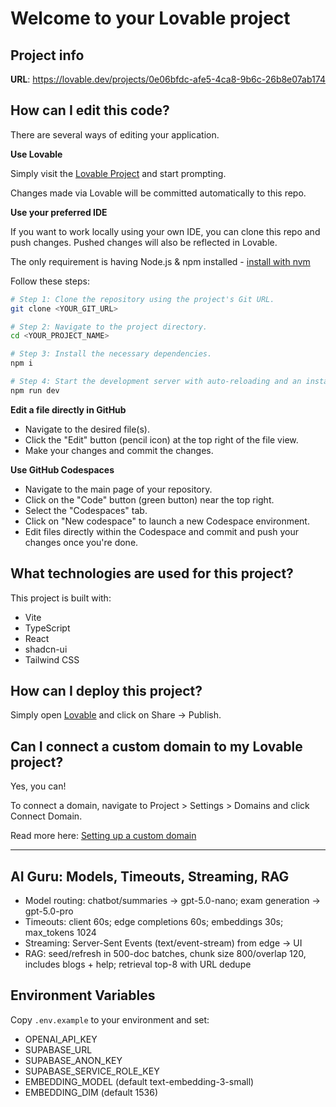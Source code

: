 # Welcome to your Lovable project

## Project info

**URL**: https://lovable.dev/projects/0e06bfdc-afe5-4ca8-9b6c-26b8e07ab174

## How can I edit this code?

There are several ways of editing your application.

**Use Lovable**

Simply visit the [Lovable Project](https://lovable.dev/projects/0e06bfdc-afe5-4ca8-9b6c-26b8e07ab174) and start prompting.

Changes made via Lovable will be committed automatically to this repo.

**Use your preferred IDE**

If you want to work locally using your own IDE, you can clone this repo and push changes. Pushed changes will also be reflected in Lovable.

The only requirement is having Node.js & npm installed - [install with nvm](https://github.com/nvm-sh/nvm#installing-and-updating)

Follow these steps:

```sh
# Step 1: Clone the repository using the project's Git URL.
git clone <YOUR_GIT_URL>

# Step 2: Navigate to the project directory.
cd <YOUR_PROJECT_NAME>

# Step 3: Install the necessary dependencies.
npm i

# Step 4: Start the development server with auto-reloading and an instant preview.
npm run dev
```

**Edit a file directly in GitHub**

- Navigate to the desired file(s).
- Click the "Edit" button (pencil icon) at the top right of the file view.
- Make your changes and commit the changes.

**Use GitHub Codespaces**

- Navigate to the main page of your repository.
- Click on the "Code" button (green button) near the top right.
- Select the "Codespaces" tab.
- Click on "New codespace" to launch a new Codespace environment.
- Edit files directly within the Codespace and commit and push your changes once you're done.

## What technologies are used for this project?

This project is built with:

- Vite
- TypeScript
- React
- shadcn-ui
- Tailwind CSS

## How can I deploy this project?

Simply open [Lovable](https://lovable.dev/projects/0e06bfdc-afe5-4ca8-9b6c-26b8e07ab174) and click on Share -> Publish.

## Can I connect a custom domain to my Lovable project?

Yes, you can!

To connect a domain, navigate to Project > Settings > Domains and click Connect Domain.

Read more here: [Setting up a custom domain](https://docs.lovable.dev/tips-tricks/custom-domain#step-by-step-guide)

---

## AI Guru: Models, Timeouts, Streaming, RAG
- Model routing: chatbot/summaries → gpt-5.0-nano; exam generation → gpt-5.0-pro
- Timeouts: client 60s; edge completions 60s; embeddings 30s; max_tokens 1024
- Streaming: Server-Sent Events (text/event-stream) from edge → UI
- RAG: seed/refresh in 500-doc batches, chunk size 800/overlap 120, includes blogs + help; retrieval top-8 with URL dedupe

## Environment Variables
Copy `.env.example` to your environment and set:
- OPENAI_API_KEY
- SUPABASE_URL
- SUPABASE_ANON_KEY
- SUPABASE_SERVICE_ROLE_KEY
- EMBEDDING_MODEL (default text-embedding-3-small)
- EMBEDDING_DIM (default 1536)

